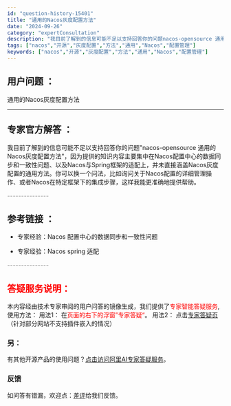 ```yaml
---
id: "question-history-15401"
title: "通用的Nacos灰度配置方法"
date: "2024-09-26"
category: "expertConsultation"
description: "我目前了解到的信息可能不足以支持回答你的问题nacos-opensource 通用的Nacos灰度配置方法，因为提供的知识内容主要集中在Nacos配置中心的数据同步和一致性问题、以及Nacos与Spring框架的适配上，并未直接涵盖Nacos灰度配置的通用方法。你可以换一个问法，比如询问关于Naco"
tags: ["nacos","开源","灰度配置","方法","通用","Nacos","配置管理"]
keywords: ["nacos","开源","灰度配置","方法","通用","Nacos","配置管理"]
---
```


## 用户问题 ： 
 通用的Nacos灰度配置方法  

---------------
## 专家官方解答 ：

我目前了解到的信息可能不足以支持回答你的问题"nacos-opensource 通用的Nacos灰度配置方法"，因为提供的知识内容主要集中在Nacos配置中心的数据同步和一致性问题、以及Nacos与Spring框架的适配上，并未直接涵盖Nacos灰度配置的通用方法。你可以换一个问法，比如询问关于Nacos配置的详细管理操作、或者Nacos在特定框架下的集成步骤，这样我能更准确地提供帮助。


<font color="#949494">---------------</font> 


## 参考链接 ：

* 专家经验：Nacos 配置中心的数据同步和一致性问题 
 
 * 专家经验：Nacos spring 适配 


 <font color="#949494">---------------</font> 
 


## <font color="#FF0000">答疑服务说明：</font> 

本内容经由技术专家审阅的用户问答的镜像生成，我们提供了<font color="#FF0000">专家智能答疑服务</font>,使用方法：
用法1： 在<font color="#FF0000">页面的右下的浮窗”专家答疑“</font>。
用法2： 点击[专家答疑页](https://answer.opensource.alibaba.com/docs/intro)（针对部分网站不支持插件嵌入的情况）
### 另：


有其他开源产品的使用问题？[点击访问阿里AI专家答疑服务](https://answer.opensource.alibaba.com/docs/intro)。
### 反馈
如问答有错漏，欢迎点：[差评](https://ai.nacos.io/user/feedbackByEnhancerGradePOJOID?enhancerGradePOJOId=15478)给我们反馈。
